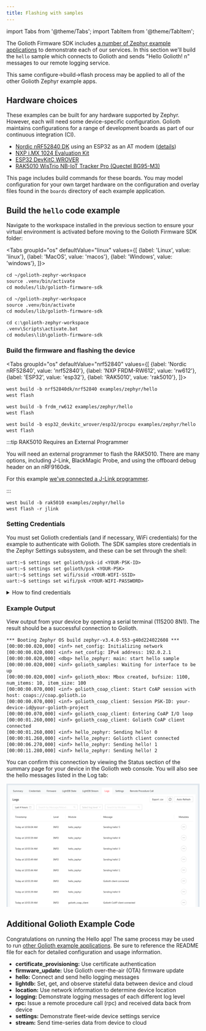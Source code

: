 ```yaml
---
title: Flashing with samples
---
```


import Tabs from '@theme/Tabs';
import TabItem from '@theme/TabItem';

The Golioth Firmware SDK includes [a number of Zephyr example
applications](https://github.com/golioth/golioth-firmware-sdk/tree/main/examples/zephyr)
to demonstrate each of our services. In this section we'll build the `hello`
sample which connects to Golioth and sends "Hello Golioth! n" messages to our
remote logging service.

This same configure&rarr;build&rarr;flash process may be applied to all of the
other Golioth Zephyr example apps.

## Hardware choices

These examples can be built for any hardware supported by Zephyr. However, each
will need some device-specific configuration. Golioth maintains configurations
for a range of development boards as part of our continuous integration (CI).

* [Nordic nRF52840
  DK](https://www.nordicsemi.com/Products/Development-hardware/nRF52840-DK)
  using an ESP32 as an AT modem
  ([details](https://github.com/golioth/golioth-firmware-sdk/tree/main/examples/zephyr/hello#nrf52840-dk--esp32-wroom-32))
* [NXP i.MX 1024 Evaluation
  Kit](https://www.nxp.com/design/design-center/development-boards/i-mx-evaluation-and-development-boards/i-mx-rt1024-evaluation-kit:MIMXRT1024-EVK)
* [ESP32 DevKitC
  WROVER](https://www.espressif.com/en/products/devkits/esp32-devkitc)
* [RAK5010 WisTrio NB-IoT Tracker Pro (Quectel
  BG95-M3)](https://docs.rakwireless.com/Product-Categories/WisTrio/RAK5010)

This page includes build commands for these boards. You may model configuration
for your own target hardware on the configuration and overlay files found in the
`boards` directory of each example application.

## Build the `hello` code example

Navigate to the workspace installed in the previous section to ensure your
virtual environment is activated before moving to the Golioth Firmware SDK
folder:

<Tabs
groupId="os"
defaultValue="linux"
values={[
{label: 'Linux', value: 'linux'},
{label: 'MacOS', value: 'macos'},
{label: 'Windows', value: 'windows'},
]}>

<TabItem value="linux">

```console
cd ~/golioth-zephyr-workspace
source .venv/bin/activate
cd modules/lib/golioth-firmware-sdk
```

</TabItem>

<TabItem value="macos">

```console
cd ~/golioth-zephyr-workspace
source .venv/bin/activate
cd modules/lib/golioth-firmware-sdk
```

</TabItem>

<TabItem value="windows">

```console
cd c:\golioth-zephyr-workspace
.venv\Scripts\activate.bat
cd modules\lib\golioth-firmware-sdk
```

</TabItem>
</Tabs>

### Build the firmware and flashing the device

<Tabs
groupId="os"
defaultValue="nrf52840"
values={[
{label: 'Nordic nRF52840', value: 'nrf52840'},
{label: 'NXP FRDM-RW612', value: 'rw612'},
{label: 'ESP32', value: 'esp32'},
{label: 'RAK5010', value: 'rak5010'},
]}>

<TabItem value="nrf52840">

```console
west build -b nrf52840dk/nrf52840 examples/zephyr/hello
west flash
```
</TabItem>

<TabItem value="rw612">

```console
west build -b frdm_rw612 examples/zephyr/hello
west flash
```
</TabItem>

<TabItem value="esp32">

```console
west build -b esp32_devkitc_wrover/esp32/procpu examples/zephyr/hello
west flash
```
</TabItem>

<TabItem value="rak5010">

:::tip RAK5010 Requires an External Programmer

You will need an external programmer to flash the RAK5010. There are many
options, including J-Link, BlackMagic Probe, and using the offboard debug header
on an nRF9160dk.

For this example [we've connected a J-Link
programmer](https://docs.rakwireless.com/Product-Categories/WisTrio/RAK5010/Quickstart/#through-j-link-rtt-viewer).

:::

```console
west build -b rak5010 examples/zephyr/hello
west flash -r jlink
```
</TabItem>
</Tabs>

### Setting Credentials

You must set Golioth credentials (and if necessary, WiFi credentials) for the
example to authenticate with Golioth. The SDK samples store credentials in the
Zephyr Settings subsystem, and these can be set through the shell:

```console
uart:~$ settings set golioth/psk-id <YOUR-PSK-ID>
uart:~$ settings set golioth/psk <YOUR-PSK>
uart:~$ settings set wifi/ssid <YOUR-WIFI-SSID>
uart:~$ settings set wifi/psk <YOUR-WIFI-PASSWORD>
```

<details>
  <summary>How to find credentials</summary>

![Golioth Console device
credentials](../../../assets/gettingstarted-console-deviceview-credentialspanel.png)

* Golioth credentials are available in the `Credentials` tab for your device
    * Open the Golioth Console
    * Select `Devices` on  the left sidebar and choose your device from the
      resulting list
    * Click on the `Credentials` tab and copy your `PSK-ID` and `PSK`
* If your device connects via WiFi, you will need the `SSID` and `PSK` of your
  wireless access point.
</details>

### Example Output

View output from your device by opening a serial terminal (115200 8N1). The
result should be a successful connection to Golioth.

```console
*** Booting Zephyr OS build zephyr-v3.4.0-553-g40d224022608 ***
[00:00:00.020,000] <inf> net_config: Initializing network
[00:00:00.020,000] <inf> net_config: IPv4 address: 192.0.2.1
[00:00:00.020,000] <dbg> hello_zephyr: main: start hello sample
[00:00:00.020,000] <inf> golioth_samples: Waiting for interface to be up
[00:00:00.020,000] <inf> golioth_mbox: Mbox created, bufsize: 1100, num_items: 10, item_size: 100
[00:00:00.070,000] <inf> golioth_coap_client: Start CoAP session with host: coaps://coap.golioth.io
[00:00:00.070,000] <inf> golioth_coap_client: Session PSK-ID: your-device-id@your-golioth-project
[00:00:00.070,000] <inf> golioth_coap_client: Entering CoAP I/O loop
[00:00:01.260,000] <inf> golioth_coap_client: Golioth CoAP client connected
[00:00:01.260,000] <inf> hello_zephyr: Sending hello! 0
[00:00:01.260,000] <inf> hello_zephyr: Golioth client connected
[00:00:06.270,000] <inf> hello_zephyr: Sending hello! 1
[00:00:11.280,000] <inf> hello_zephyr: Sending hello! 2
```

You can confirm this connection by viewing the Status section of the summary
page for your device in the Golioth web console. You will also see the hello
messages listed in the Log tab:

![Golioth web console log messages](../assets/golioth-console-hello-log-messages.png)

## Additional Golioth Example Code

Congratulations on running the Hello app! The same process may be used to run
[other Golioth example
applications](https://github.com/golioth/golioth-firmware-sdk/tree/main/examples/zephyr).
Be sure to reference the README file for each for detailed configuration and
usage information.

* **certificate_provisioning:** Use certificate authentication
* **firmware_update:** Use Golioth over-the-air (OTA) firmware update
* **hello:** Connect and send hello logging messages
* **lightdb:** Set, get, and observe stateful data between device and cloud
* **location:** Use network information to determine device location
* **logging:** Demonstrate logging messages of each different log level
* **rpc:** Issue a remote procedure call (rpc) and received data back from device
* **settings:** Demonstrate fleet-wide device settings service
* **stream:** Send time-series data from device to cloud
